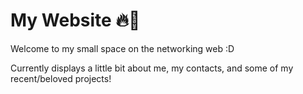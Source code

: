# My Website 🔥👋
Welcome to my small space on the networking web :D

Currently displays a little bit about me, my contacts, and some of my recent/beloved projects!
